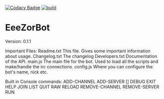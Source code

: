 [![Codacy Badge](https://api.codacy.com/project/badge/Grade/4a6b7eb91f8941599cf621147bda64dc)](https://www.codacy.com/app/Eeems/EeeZorBot?utm_source=github.com&utm_medium=referral&utm_content=Eeems/EeeZorBot&utm_campaign=badger)
[![build](https://travis-ci.org/Eeems/EeeZorBot.svg?branch=master)](https://travis-ci.org/Eeems/EeeZorBot.svg?branch=master)


EeeZorBot
=========

Version:
  0.1.1

Important Files:
	Readme.txt		This file. Gives some important information about usage.
	Changelog.txt	The changelog
	Developers.txt	Documentation of the API.
	main.js			The main file for the bot. Used to load all the scripts and make/handle the irc connections.
	config.js		Where you can configure the bot's name, nick etc.

Built in Console commands:
	ADD-CHANNEL <server id> <channel name>
	ADD-SERVER <hostname> <port> [<nickserv password>]
	DEBUG
	EXIT
	HELP
	JOIN <server id> <channel name>
	LIST
	QUIT <server id>
	RAW <server id> <data to send>
	RELOAD
	REMOVE-CHANNEL <server id> <channel name>
	REMOVE-SERVER <server id>
	RUN <javascript string>
